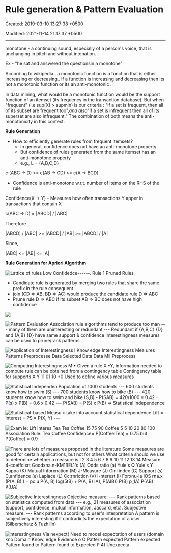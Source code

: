 # Rule generation & Pattern Evaluation

Created: 2019-03-10 13:27:38 +0500

Modified: 2021-11-14 21:17:37 +0500

---

monotone - a continuing sound, especially of a person's voice, that is unchanging in pitch and without intonation.

Ex - "he sat and answered the questionsin a monotone"

According to wikipedia.. a monotonic function is a function that is either increasing or decreasing.. if a function is increasing and decreasing then its not a monotonic function or its an anti-monotonic .



In data mining, what would be a monotonic function would be the support function of an itemset (its frequency in the transaction database). But when "frequent" (i.e sup(X) > supmin) is our criteria : "if a set is frequent, then all of its subset are frequent too",*and also*"if a set is infrequent then all of its superset are also infrequent." The combination of both means the anti-monotonicity in this context.



**Rule Generation**
-   How to efficiently generate rules from frequent itemsets?
    -   In general, confidence does not have an anti-monotone property
    -   But confidence of rules generated from the same itemset has an anti-monotone property
    -   e.g., L = {A,B,C,D}

c (ABC -> D) >= c(AB -> CD) >= c(A -> BCD)
-   Confidence is anti-monotone w.r.t. number of items on the RHS of the rule



Confidence(X -> Y) - Measures how often transactions Y apper in transactions that contain X

c(ABC -> D) = |ABCD| / |ABC|

Therefore

|ABCD| / |ABC| >= |ABCD| / |AB| >= |ABCD| / |A|

Since,

|ABC| <= |AB| <= |A|



**Rule Generation for Apriori Algorithm**

![Lattice of rules Low Confidedce------. Rule 1 Pruned Rules ](media/Rule-generation-&-Pattern-Evaluation-image1.jpeg)


-   Candidate rule is generated by merging two rules that share the same prefix in the rule consequent
-   join (CD => AB, BD => AC) would produce the candidate rule D => ABC
-   Prune rule D => ABC if its subset AB => BC does not have high confidence

![](media/Rule-generation-&-Pattern-Evaluation-image2.jpg)





![Pattern Evaluation Association rule algorithms tend to produce too man --- many of them are uninteresting or redundant --- Redundant if {A,B,C} {D} and {A,B} {D} have same support & confidence Interestingness measures can be used to prune/rank patterns ](media/Rule-generation-&-Pattern-Evaluation-image3.png)

![Application of Interestingness I Know edge Interestingness Mea ures Patterns Preprocesse Data Selected Data Data Mil Preprocess ](media/Rule-generation-&-Pattern-Evaluation-image4.png)

![Computing Interestingness M • Given a rule X •Y, information needed to compute rule can be obtained from a contingency table Contingency table for supports X Y 11 01 10 +0 Used to define various measures ](media/Rule-generation-&-Pattern-Evaluation-image5.png)

![Statistical Independen Population of 1000 students --- 600 students know how to swim (S) --- 700 students know how to bike (B) --- 420 students know how to swim and bike (S,B) - P(SAB) = 420/1000 = 0.42 - P(s) x P(B) = 0.6 x 0.42 --- P(SAB) = P(S) x P(B) => Statistical independence ](media/Rule-generation-&-Pattern-Evaluation-image6.png)

![Statistical-based Measu • take into account statistical dependence Lift = Interest = PS = P(X, Y) --- ](media/Rule-generation-&-Pattern-Evaluation-image7.png)

![Exam le: Lift Interes Tea Tea Coffee 15 75 90 Coffee 5 5 10 20 80 100 Association Rule: Tea Coffee Confidence= P(CoffeelTea) = 0.75 but P(Coffee) = 0.9 ](media/Rule-generation-&-Pattern-Evaluation-image8.png)

![There are lots of measures proposed in the literature Some measures are good for certain applications, but not for others What criteria should we use to determine whether a measure is I 2 3 4 5 6 7 8 9 10 11 12 13 14 Measure 4-coeffci«rt Goodxna.n-KM1ßEi.1's (A) Odds ratio (a) Yule's Q Yule's Y Kappa (K) Mutual Inforxnation (M) J-Measure (J) Gini index (G) Support (s) C,anfidence (e) Laplace (L) Cc:rnriction (V) I-nterest (I) Forxnu-la IOS rna.x (P(A, B) ) + pc u P(A, B) log(5tB) + P(A, B) IA), P(AIB)) P(B) p_1Ä) P(AB) P(UA) ](media/Rule-generation-&-Pattern-Evaluation-image9.png)

![Subjective Interestingness Objective measure: --- Rank patterns based on statistics computed from data --- e.g., 21 measures of association (support, confidence, mutual information, Jaccard, etc). Subjective measure: --- Rank patterns according to user's interpretation A pattern is subjectively interesting if it contradicts the expectation of a user (Silberschatz & Tuzhilin) ](media/Rule-generation-&-Pattern-Evaluation-image10.png)

![nterestlngness Via nexpect( Need to model expectation of users (domain kno Domain Knowl edge Evidence o O Pattern expected Pattern expected Pattern found to Pattern found to Expected P 4) Unexpecta ](media/Rule-generation-&-Pattern-Evaluation-image11.png)











